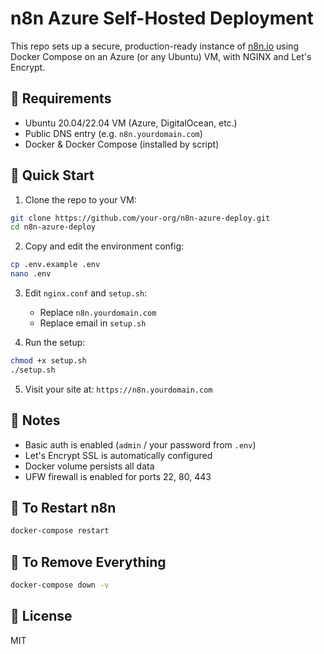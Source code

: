 # n8n Azure Self-Hosted Deployment

This repo sets up a secure, production-ready instance of [n8n.io](https://n8n.io) using Docker Compose on an Azure (or any Ubuntu) VM, with NGINX and Let's Encrypt.

## 🔧 Requirements

- Ubuntu 20.04/22.04 VM (Azure, DigitalOcean, etc.)
- Public DNS entry (e.g. `n8n.yourdomain.com`)
- Docker & Docker Compose (installed by script)

## 🚀 Quick Start

1. Clone the repo to your VM:

```bash
git clone https://github.com/your-org/n8n-azure-deploy.git
cd n8n-azure-deploy
```

2. Copy and edit the environment config:

```bash
cp .env.example .env
nano .env
```

3. Edit `nginx.conf` and `setup.sh`:
   - Replace `n8n.yourdomain.com`
   - Replace email in `setup.sh`

4. Run the setup:

```bash
chmod +x setup.sh
./setup.sh
```

5. Visit your site at: `https://n8n.yourdomain.com`

## 🧠 Notes

- Basic auth is enabled (`admin` / your password from `.env`)
- Let's Encrypt SSL is automatically configured
- Docker volume persists all data
- UFW firewall is enabled for ports 22, 80, 443

## 🔄 To Restart n8n

```bash
docker-compose restart
```

## 🧽 To Remove Everything

```bash
docker-compose down -v
```

## 📄 License

MIT
